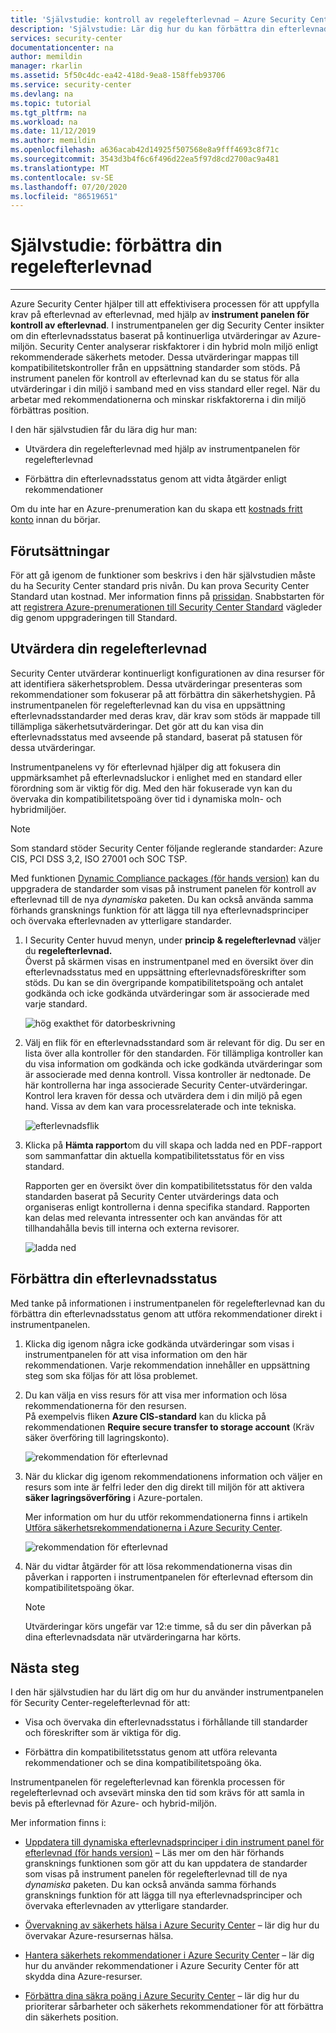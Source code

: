 ```yaml
---
title: 'Självstudie: kontroll av regelefterlevnad – Azure Security Center'
description: 'Självstudie: Lär dig hur du kan förbättra din efterlevnad med hjälp av Azure Security Center.'
services: security-center
documentationcenter: na
author: memildin
manager: rkarlin
ms.assetid: 5f50c4dc-ea42-418d-9ea8-158ffeb93706
ms.service: security-center
ms.devlang: na
ms.topic: tutorial
ms.tgt_pltfrm: na
ms.workload: na
ms.date: 11/12/2019
ms.author: memildin
ms.openlocfilehash: a636acab42d14925f507568e8a9fff4693c8f71c
ms.sourcegitcommit: 3543d3b4f6c6f496d22ea5f97d8cd2700ac9a481
ms.translationtype: MT
ms.contentlocale: sv-SE
ms.lasthandoff: 07/20/2020
ms.locfileid: "86519651"
---
```

# <a name="tutorial-improve-your-regulatory-compliance"></a>Självstudie: förbättra din regelefterlevnad
---

Azure Security Center hjälper till att effektivisera processen för att uppfylla krav på efterlevnad av efterlevnad, med hjälp av **instrument panelen för kontroll av efterlevnad**. I instrumentpanelen ger dig Security Center insikter om din efterlevnadsstatus baserat på kontinuerliga utvärderingar av Azure-miljön. Security Center analyserar riskfaktorer i din hybrid moln miljö enligt rekommenderade säkerhets metoder. Dessa utvärderingar mappas till kompatibilitetskontroller från en uppsättning standarder som stöds. På instrument panelen för kontroll av efterlevnad kan du se status för alla utvärderingar i din miljö i samband med en viss standard eller regel. När du arbetar med rekommendationerna och minskar riskfaktorerna i din miljö förbättras position.

I den här självstudien får du lära dig hur man:

-   Utvärdera din regelefterlevnad med hjälp av instrumentpanelen för regelefterlevnad

-   Förbättra din efterlevnadsstatus genom att vidta åtgärder enligt rekommendationer

Om du inte har en Azure-prenumeration kan du skapa ett [kostnads fritt konto](https://azure.microsoft.com/free/) innan du börjar.

## <a name="prerequisites"></a>Förutsättningar

För att gå igenom de funktioner som beskrivs i den här självstudien måste du ha Security Center standard pris nivån. Du kan prova Security Center Standard utan kostnad.
Mer information finns på [prissidan](https://azure.microsoft.com/pricing/details/security-center/). Snabbstarten för att [registrera Azure-prenumerationen till Security Center Standard](https://docs.microsoft.com/azure/security-center/security-center-get-started) vägleder dig genom uppgraderingen till Standard.

##  <a name="assess-your-regulatory-compliance"></a>Utvärdera din regelefterlevnad

Security Center utvärderar kontinuerligt konfigurationen av dina resurser för att identifiera säkerhetsproblem. Dessa utvärderingar presenteras som rekommendationer som fokuserar på att förbättra din säkerhetshygien. På instrumentpanelen för regelefterlevnad kan du visa en uppsättning efterlevnadsstandarder med deras krav, där krav som stöds är mappade till tillämpliga säkerhetsutvärderingar. Det gör att du kan visa din efterlevnadsstatus med avseende på standard, baserat på statusen för dessa utvärderingar.

Instrumentpanelens vy för efterlevnad hjälper dig att fokusera din uppmärksamhet på efterlevnadsluckor i enlighet med en standard eller förordning som är viktig för dig. Med den här fokuserade vyn kan du övervaka din kompatibilitetspoäng över tid i dynamiska moln- och hybridmiljöer.

>[!NOTE]
> Som standard stöder Security Center följande reglerande standarder: Azure CIS, PCI DSS 3,2, ISO 27001 och SOC TSP. 
>
> Med funktionen [Dynamic Compliance packages (för hands version)](update-regulatory-compliance-packages.md) kan du uppgradera de standarder som visas på instrument panelen för kontroll av efterlevnad till de nya *dynamiska* paketen. Du kan också använda samma förhands gransknings funktion för att lägga till nya efterlevnadsprinciper och övervaka efterlevnaden av ytterligare standarder. 

1.  I Security Center huvud menyn, under **princip & regelefterlevnad** väljer du **regelefterlevnad.** <br>
Överst på skärmen visas en instrumentpanel med en översikt över din efterlevnadsstatus med en uppsättning efterlevnadsföreskrifter som stöds. Du kan se din övergripande kompatibilitetspoäng och antalet godkända och icke godkända utvärderingar som är associerade med varje standard.

    ![hög exakthet för datorbeskrivning](./media/security-center-compliance-dashboard/compliance-dashboard.png)

2.  Välj en flik för en efterlevnadsstandard som är relevant för dig. Du ser en lista över alla kontroller för den standarden. För tillämpliga kontroller kan du visa information om godkända och icke godkända utvärderingar som är associerade med denna kontroll. Vissa kontroller är nedtonade. De här kontrollerna har inga associerade Security Center-utvärderingar. Kontrol lera kraven för dessa och utvärdera dem i din miljö på egen hand. Vissa av dem kan vara processrelaterade och inte tekniska.

    ![efterlevnadsflik](./media/security-center-compliance-dashboard/compliance-pci.png)

1. Klicka på **Hämta rapport**om du vill skapa och ladda ned en PDF-rapport som sammanfattar din aktuella kompatibilitetsstatus för en viss standard.

    Rapporten ger en översikt över din kompatibilitetsstatus för den valda standarden baserat på Security Center utvärderings data och organiseras enligt kontrollerna i denna specifika standard. Rapporten kan delas med relevanta intressenter och kan användas för att tillhandahålla bevis till interna och externa revisorer.

    ![ladda ned](./media/security-center-compliance-dashboard/download-report.png)

## <a name="improve-your-compliance-posture"></a>Förbättra din efterlevnadsstatus

Med tanke på informationen i instrumentpanelen för regelefterlevnad kan du förbättra din efterlevnadsstatus genom att utföra rekommendationer direkt i instrumentpanelen.

1.  Klicka dig igenom några icke godkända utvärderingar som visas i instrumentpanelen för att visa information om den här rekommendationen. Varje rekommendation innehåller en uppsättning steg som ska följas för att lösa problemet.

1.  Du kan välja en viss resurs för att visa mer information och lösa rekommendationerna för den resursen. <br>På exempelvis fliken **Azure CIS-standard** kan du klicka på rekommendationen **Require secure transfer to storage account** (Kräv säker överföring till lagringskonto).

    ![rekommendation för efterlevnad](./media/security-center-compliance-dashboard/compliance-recommendation.png)

1. När du klickar dig igenom rekommendationens information och väljer en resurs som inte är felfri leder den dig direkt till miljön för att aktivera **säker lagringsöverföring** i Azure-portalen.

    Mer information om hur du utför rekommendationerna finns i artikeln [Utföra säkerhetsrekommendationerna i Azure Security Center](security-center-recommendations.md).

    ![rekommendation för efterlevnad](./media/security-center-compliance-dashboard/compliance-remediate-recommendation.png)

1.  När du vidtar åtgärder för att lösa rekommendationerna visas din påverkan i rapporten i instrumentpanelen för efterlevnad eftersom din kompatibilitetspoäng ökar.

    > [!NOTE]
    > Utvärderingar körs ungefär var 12:e timme, så du ser din påverkan på dina efterlevnadsdata när utvärderingarna har körts.

## <a name="next-steps"></a>Nästa steg

I den här självstudien har du lärt dig om hur du använder instrumentpanelen för Security Center-regelefterlevnad för att:

-   Visa och övervaka din efterlevnadsstatus i förhållande till standarder och föreskrifter som är viktiga för dig.

-   Förbättra din kompatibilitetsstatus genom att utföra relevanta rekommendationer och se dina kompatibilitetspoäng öka.

Instrumentpanelen för regelefterlevnad kan förenkla processen för regelefterlevnad och avsevärt minska den tid som krävs för att samla in bevis på efterlevnad för Azure- och hybrid-miljön.

Mer information finns i:

-   [Uppdatera till dynamiska efterlevnadsprinciper i din instrument panel för efterlevnad (för hands version)](update-regulatory-compliance-packages.md) – Läs mer om den här förhands gransknings funktionen som gör att du kan uppdatera de standarder som visas på instrument panelen för regelefterlevnad till de nya *dynamiska* paketen. Du kan också använda samma förhands gransknings funktion för att lägga till nya efterlevnadsprinciper och övervaka efterlevnaden av ytterligare standarder. 

-   [Övervakning av säkerhets hälsa i Azure Security Center](security-center-monitoring.md) – lär dig hur du övervakar Azure-resursernas hälsa.

-   [Hantera säkerhets rekommendationer i Azure Security Center](security-center-recommendations.md) – lär dig hur du använder rekommendationer i Azure Security Center för att skydda dina Azure-resurser.

-   [Förbättra dina säkra poäng i Azure Security Center](secure-score-security-controls.md) – lär dig hur du prioriterar sårbarheter och säkerhets rekommendationer för att förbättra din säkerhets position.